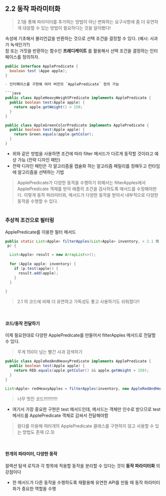 ## 2.2 동작 파라미터화
> 2.1을 통해 파라미터를 추가하는 방법이 아닌 변화하는 요구사항에 좀 더 유연하게 대응할 수 있는 방법이 필요하다는 것을 알아봤다!

속성에 기초해서 불리언값을 반환하는 것으로 선택 조건을 결정할 수 있다. (예시: 사과가 녹색인가?)  
참 또는 거짓을 반환하는 함수인 __프레디케이트__ 를 활용해서 선택 조건을 결정하는 인터페이스를 정의하자.

```java
public interface ApplePredicate {
  boolean test (Appe apple);
}

- 인터페이스를 구현해 여러 버전의 `ApplePredicate` 정의 가능

```java
public class AppleHeavyWeightPredicate implements ApplePredicate {
  public boolean test(Apple apple) {
    return apple.getWeight() > 150;
  }
}
```

```java
public class AppleGreenColorPredicate implements ApplePredicate {
  public boolean test(Apple apple) {
    return Green.equals(apple.getColor);
  }
}
```
- 위와 같은 방법을 사용하면 조건에 따라 filter 메서드가 다르게 동작할 것이라고 예상 가능 (전략 디자인 패턴)
- 전략 디자인 패턴은 각 알고리즘울 캡슐화 하는 알고리즘 패밀리를 정해두고 런타임에 알고리즘을 선택하는 기법

> ApplePredicate가 다양한 동작을 수행하기 위해서는 filterApples에서 ApplePredicate 객체를 받아 애플의 조건을 검사하도록 매서드를 수정해야한다.
> 이렇게 동작 파라미터와, 메서드가 다양한 동작을 받아서 내부적으로 다양한 동작을 수행할 수 있다.

#
### 추상적 조건으로 필터링
ApplePredicate를 이용한 필터 메서드

```java
public static List<Apple> filterApples(List<Apple> inventory, > 2.1 의 코드에 비해 더 유연하고 가독성도 좋고 사용하기도 쉬워졌다!!
 p) {

  List<Apple> result = new ArrayList<>();
  
  for (Apple apple: inventory) {
    if (p.test(apple)) {
      result.add(apple);
    }
  }
  
}
```
> 2.1 의 코드에 비해 더 유연하고 가독성도 좋고 사용하기도 쉬워졌다!!

<br>

#### 코드/동작 전달하기

이제 필요한대로 다양한 ApplePredicate를 만들어서 filterApples 메서드로 전달할 수 있다.

> 무게 150이 넘는 빨간 사과 검색하기

```java
public class AppleRedAndHeavyPredicate implements ApplePredicate {
  public boolean test(Apple apple) {
    return RED.equals(apple.getColor() && apple.getWeight > 150);
  }
}
```
```java
List<Apple> redHeavyApples = filterApples(inventory, new AppleRedAndHeavyPredicate());
```
> 너무 멋진 코드!!!!!!!!!!!

- 여기서 가장 중요한 구현은 test 메서드인데, 메서드는 객체만 인수로 받으므로 test 메서드를 ApplePredicate 객체로 감싸서 전달해야함
> 람다를 이용해 여러개의 ApplePredicate 클래스를 구현하지 않고 사용할 수 있는 방법도 존재 (2.3)

<br>

#### 한개의 파라미터, 다양한 동작
컬렉션 탐색 로직과 각 항목에 적용할 동작을 분리할 수 있다는 것이 __동작 파라미터화__ 의 강점이다

- 한 메서드가 다른 동작을 수행하도록 재활용해 유연한 API를 만들 때 동작 파라미터화가 중요한 역할을 수행


